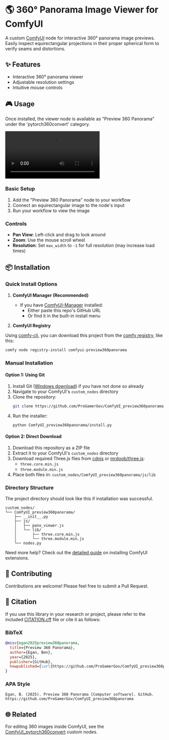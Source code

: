 # 🌎 360° Panorama Image Viewer for ComfyUI

A custom [ComfyUI](https://github.com/comfyanonymous/ComfyUI) node for interactive 360° panorama image previews. Easily inspect equirectangular projections in their proper spherical form to verify seams and distortions.

## ✨ Features
- Interactive 360° panorama viewer
- Adjustable resolution settings
- Intuitive mouse controls

## 🎮 Usage

Once installed, the viewer node is available as "Preview 360 Panorama" under the 'pytorch360convert' category.

<video src="https://github.com/user-attachments/assets/7b6a6957-3dfa-4bd9-9a81-1861fcd23cc7"></video>

### Basic Setup
1. Add the "Preview 360 Panorama" node to your workflow
2. Connect an equirectangular image to the node's input
3. Run your workflow to view the image

### Controls
- **Pan View**: Left-click and drag to look around
- **Zoom**: Use the mouse scroll wheel
- **Resolution**: Set `max_width` to `-1` for full resolution (may increase load times)


## 📦 Installation

### Quick Install Options

1. **ComfyUI Manager (Recommended)**
   - If you have [ComfyUI-Manager](https://github.com/ltdrdata/ComfyUI-Manager) installed:
     - Either paste this repo's GitHub URL
     - Or find it in the built-in install menu

2. **ComfyUI Registry**

Using [comfy-cli](https://github.com/Comfy-Org/comfy-cli), you can download this project from the [comfy registry](https://registry.comfy.org/), like this:

   ```bash
   comfy node registry-install comfyui-preview360panorama
   ```

### Manual Installation

#### Option 1: Using Git
1. Install Git ([Windows download](https://git-scm.com/download/win)) if you have not done so already
2. Navigate to your ComfyUI's `custom_nodes` directory
4. Clone the repository:
   ```bash
   git clone https://github.com/ProGamerGov/ComfyUI_preview360panorama --recursive
   ```
5. Run the installer:
   ```bash
   python ComfyUI_preview360panorama/install.py
   ```

#### Option 2: Direct Download
1. Download this repository as a ZIP file
2. Extract it to your ComfyUI's `custom_nodes` directory
3. Download required Three.js files from [cdnjs](https://cdnjs.com/libraries/three.js) or [mrdoob/three.js](https://github.com/mrdoob/three.js/):
   - `three.core.min.js`
   - `three.module.min.js`
4. Place both files in: `custom_nodes/ComfyUI_preview360panorama/js/lib`

### Directory Structure

The project directory should look like this if installation was successful.

```
custom_nodes/
└── ComfyUI_preview360panorama/
    ├── __init__.py
    ├── js/
    │   ├── pano_viewer.js
    │   └── lib/
    │       ├── three.core.min.js
    │       └── three.module.min.js
    └── nodes.py
```

Need more help? Check out the [detailed guide](https://www.comflowy.com/advanced/how-to-install-comfyui-extension) on installing ComfyUI extensions.


## 🤝 Contributing

Contributions are welcome! Please feel free to submit a Pull Request.


## 🔬 Citation

If you use this library in your research or project, please refer to the included [CITATION.cff](CITATION.cff) file or cite it as follows:

### BibTeX
```bibtex
@misc{egan2025preview360panorama,
  title={Preview 360 Panorama},
  author={Egan, Ben},
  year={2025},
  publisher={GitHub},
  howpublished={\url{https://github.com/ProGamerGov/ComfyUI_preview360panorama}}
}
```

### APA Style
```
Egan, B. (2025). Preview 360 Panorama [Computer software]. GitHub. https://github.com/ProGamerGov/ComfyUI_preview360panorama
```

## 🌐 Related

For editing 360 images inside ComfyUI, see the [ComfyUI_pytorch360convert](https://github.com/ProGamerGov/ComfyUI_pytorch360convert) custom nodes.
